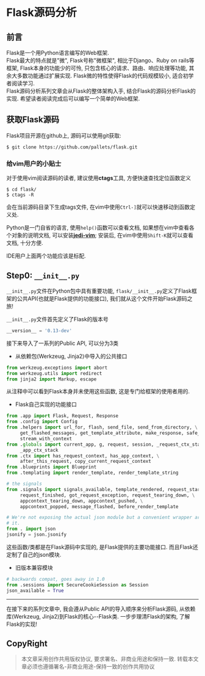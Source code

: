 # Flask源码分析

## 前言

Flask是一个用Python语言编写的Web框架. <br/>
Flask最大的特点就是"微", Flask号称"微框架", 相比于Django、Ruby on rails等框架, Flask本身的功能少的可怜, 只包含核心的请求、路由、响应处理等功能, 其余大多数功能通过扩展实现. Flask微的特性使得Flask的代码规模较小, 适合初学者阅读学习. <br/>
Flask源码分析系列文章会从Flask的整体架构入手, 结合Flask的源码分析Flask的实现. 希望读者阅读完成后可以编写一个简单的Web框架.

## 获取Flask源码

Flask项目开源在github上, 源码可以使用git获取:

```shell
$ git clone https://github.com/pallets/flask.git
```
### 给vim用户的小贴士　

对于使用vim阅读源码的读者, 建议使用**ctags**工具, 方便快速查找定位函数定义

```shell
$ cd flask/
$ ctags -R
```

会在当前源码目录下生成tags文件, 在vim中使用```Ctrl-]```就可以快速移动到函数定义处.
<br/>

Python是一门自省的语言, 使用```help()```函数可以查看文档, 如果想在vim中查看各个对象的说明文档, 可以安装[**jedi-vim**](https://github.com/davidhalter/jedi-vim); 安装后, 在vim中使用```Shift-K```就可以查看文档, 十分方便.
<br/>

IDE用户上面两个功能应该是标配.


## Step0: ```__init__.py```

```__init__.py```文件在Python包中具有重要功能, ```flask/__init__.py```定义了Flask框架的公共API(也就是Flask提供的功能接口), 我们就从这个文件开始Flask源码之旅! <br/>

```__init__.py```文件首先定义了Flask的版本号

```python
__version__ = '0.13-dev'
```

接下来导入了一系列的Public API, 可以分为3类

+ 从依赖包(Werkzeug, Jinja2)中导入的公共接口

```python
from werkzeug.exceptions import abort
from werkzeug.utils import redirect
from jinja2 import Markup, escape
```

从注释中可以看到Flask本身并未使用这些函数, 这是专门给框架的使用者用的. <br/>

+ Flask自己实现的功能接口

```python
from .app import Flask, Request, Response
from .config import Config
from .helpers import url_for, flash, send_file, send_from_directory, \
     get_flashed_messages, get_template_attribute, make_response, safe_join, \
     stream_with_context
from .globals import current_app, g, request, session, _request_ctx_stack, \
     _app_ctx_stack
from .ctx import has_request_context, has_app_context, \
     after_this_request, copy_current_request_context
from .blueprints import Blueprint
from .templating import render_template, render_template_string

# the signals
from .signals import signals_available, template_rendered, request_started, \
     request_finished, got_request_exception, request_tearing_down, \
     appcontext_tearing_down, appcontext_pushed, \
     appcontext_popped, message_flashed, before_render_template

# We're not exposing the actual json module but a convenient wrapper around
# it.
from . import json
jsonify = json.jsonify
```

这些函数/类都是在Flask源码中实现的, 是Flask提供的主要功能接口. 而且Flask还定制了自己的json模块. <br/>

+ 旧版本兼容模块

```python
# backwards compat, goes away in 1.0
from .sessions import SecureCookieSession as Session
json_available = True
```

<hr/>

在接下来的系列文章中, 我会遵从Public API的导入顺序来分析Flask源码, 从依赖库(Werkzeug, Jinja2)到Flask的核心--Flask类. 一步步理清Flask的架构, 了解Flask的实现!

## CopyRight

> 本文章采用创作共用版权协议, 要求署名、非商业用途和保持一致. 转载本文章必须也遵循署名-非商业用途-保持一致的创作共用协议
